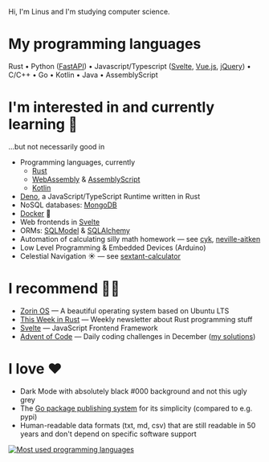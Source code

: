 Hi, I'm Linus and I'm studying computer science.

# My programming languages
Rust •
Python ([FastAPI](https://fastapi.tiangolo.com)) •
Javascript/Typescript ([Svelte](https://svelte.dev), [Vue.js](https://vuejs.org), [jQuery](https://jquery.com)) •
C/C++ •
Go •
Kotlin •
Java •
AssemblyScript

# I'm interested in and currently learning 🎉

...but not necessarily good in

- Programming languages, currently
    - [Rust](https://www.rust-lang.org)
    - [WebAssembly](https://webassembly.org) & [AssemblyScript](https://www.assemblyscript.org)
    - [Kotlin](https://kotlinlang.org)
- [Deno](https://deno.land), a JavaScript/TypeScript Runtime written in Rust
- NoSQL databases: [MongoDB](https://www.mongodb.com)
- [Docker](https://www.docker.com) 🐋
- Web frontends in [Svelte](https://svelte.dev)
- ORMs: [SQLModel](https://sqlmodel.tiangolo.com) & [SQLAlchemy](https://www.sqlalchemy.org/)
- Automation of calculating silly math homework — see [cyk](https://github.com/linuskmr/cyk), [neville-aitken](https://github.com/linuskmr/neville-aitken)
- Low Level Programming & Embedded Devices (Arduino)
- Celestial Navigation ☀️ — see [sextant-calculator](https://github.com/linuskmr/sextant-calculator)

# I recommend 👍🏼

- [Zorin OS](https://zorinos.com) — A beautiful operating system based on Ubuntu LTS
- [This Week in Rust](https://this-week-in-rust.org) — Weekly newsletter about Rust programming stuff
- [Svelte](https://svelte.dev) — JavaScript Frontend Framework
- [Advent of Code](https://adventofcode.com) — Daily coding challenges in December ([my solutions](https://github.com/linuskmr/adventofcode))

# I love ♥️

- Dark Mode with absolutely black #000 background and not this ugly grey
- The [Go package publishing system](https://golang.org/doc/modules/publishing) for its simplicity (compared to e.g. pypi)
- Human-readable data formats (txt, md, csv) that are still readable in 50 years and don't depend on specific software support


[![Most used programming languages](https://github-readme-stats-linuskmr.vercel.app/api/top-langs/?username=linuskmr&layout=compact&langs_count=10&exclude_repo=nix-html,useful-stuff&hide=Makefile,CMake,HTML,TeX)](https://github.com/anuraghazra/github-readme-stats)


<!--
**linuskmr/linuskmr** is a ✨ _special_ ✨ repository because its `README.md` (this file) appears on your GitHub profile.

Here are some ideas to get you started:

- 🔭 I’m currently working on ...
- 🌱 I’m currently learning ...
- 👯 I’m looking to collaborate on ...
- 🤔 I’m looking for help with ...
- 💬 Ask me about ...
- 📫 How to reach me: ...
- 😄 Pronouns: ...
- ⚡ Fun fact: ...
-->
